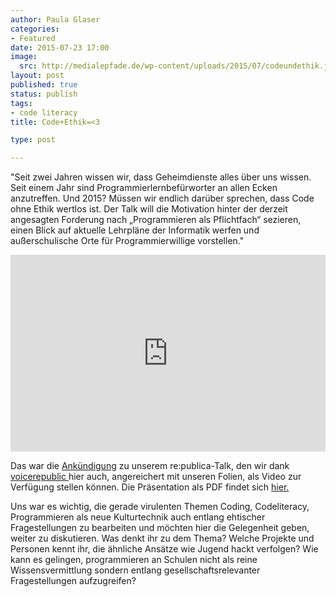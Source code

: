 ```yaml
---
author: Paula Glaser
categories:
- Featured
date: 2015-07-23 17:00
image:
  src: http://medialepfade.de/wp-content/uploads/2015/07/codeundethik.jpg
layout: post
published: true
status: publish
tags:
- code literacy
title: Code+Ethik=<3

type: post

---
```

"Seit zwei Jahren wissen wir, dass Geheimdienste alles über uns wissen. Seit einem Jahr sind Programmierlernbefürworter an allen Ecken anzutreffen. Und 2015? Müssen wir endlich darüber sprechen, dass Code ohne Ethik wertlos ist. Der Talk will die Motivation hinter der derzeit angesagten Forderung nach „Programmieren als Pflichtfach“ sezieren, einen Blick auf aktuelle Lehrpläne der Informatik werfen und außerschulische Orte für Programmierwillige vorstellen."

<iframe width="560" height="315" src="https://www.youtube.com/embed/lD34A2nuWCs" frameborder="0" allowfullscreen style="width: 100%"></iframe>

Das war die <a href="https://re-publica.de/session/code-ethik">Ankündigung</a> zu unserem re:publica-Talk, den wir dank <a href="https://www.voicerepublic.com/talks/code-ethik">voicerepublic </a> hier auch, angereichert mit unseren Folien, als Video zur Verfügung stellen können. Die Präsentation als PDF findet sich <a href="http://jugendhackt-de.okblogfarm.org/files/2015/07/rp15.pdf">hier.</a>

Uns war es wichtig, die gerade virulenten Themen Coding, Codeliteracy, Programmieren als neue Kulturtechnik auch entlang ehtischer Fragestellungen zu bearbeiten und möchten hier die Gelegenheit geben, weiter zu diskutieren. Was denkt ihr zu dem Thema? Welche Projekte und Personen kennt ihr, die ähnliche Ansätze wie Jugend hackt verfolgen? Wie kann es gelingen, programmieren an Schulen nicht als reine Wissensvermittlung sondern entlang gesellschaftsrelevanter Fragestellungen aufzugreifen?
